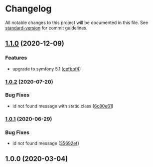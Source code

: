 # Changelog

All notable changes to this project will be documented in this file. See [standard-version](https://github.com/conventional-changelog/standard-version) for commit guidelines.

## [1.1.0](https://github.com/escsrl/repository/compare/v1.0.2...v1.1.0) (2020-12-09)


### Features

* upgrade to symfony 5.1 ([cefbbf4](https://github.com/escsrl/repository/commit/cefbbf49dbcbc3a793284c8a84e2e4ba872eff99))

### [1.0.2](https://github.com/escsrl/repository/compare/v1.0.1...v1.0.2) (2020-07-20)


### Bug Fixes

* id not found message with static class ([6c80e61](https://github.com/escsrl/repository/commit/6c80e61586c581fbdd839949cf5d87dcdfe1c34d))

### [1.0.1](https://github.com/escsrl/repository/compare/v1.0.0...v1.0.1) (2020-06-29)


### Bug Fixes

* id not found message ([35692ef](https://github.com/escsrl/repository/commit/35692ef7c6f83691fd75c399c1432a451362fafd))

## 1.0.0 (2020-03-04)
